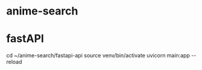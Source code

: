 # anime-search

# fastAPI
cd ~/anime-search/fastapi-api
source venv/bin/activate
uvicorn main:app --reload
